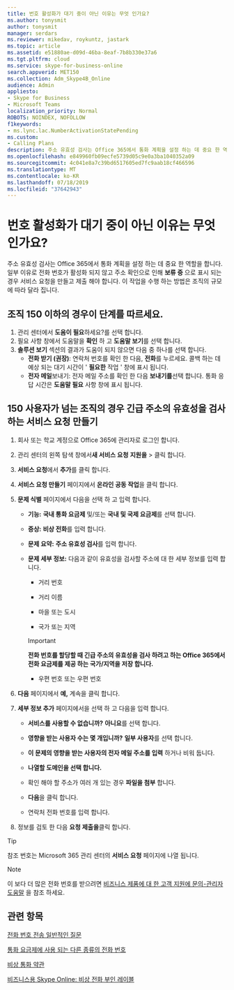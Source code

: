 ```yaml
---
title: 번호 활성화가 대기 중이 아닌 이유는 무엇 인가요?
ms.author: tonysmit
author: tonysmit
manager: serdars
ms.reviewer: mikedav, roykuntz, jastark
ms.topic: article
ms.assetid: e51880ae-d09d-46ba-8eaf-7b8b330e37a6
ms.tgt.pltfrm: cloud
ms.service: skype-for-business-online
search.appverid: MET150
ms.collection: Adm_Skype4B_Online
audience: Admin
appliesto:
- Skype for Business
- Microsoft Teams
localization_priority: Normal
ROBOTS: NOINDEX, NOFOLLOW
f1keywords:
- ms.lync.lac.NumberActivationStatePending
ms.custom:
- Calling Plans
description: 주소 유효성 검사는 Office 365에서 통화 계획을 설정 하는 데 중요 한 역할을 합니다. 응급 응답 서비스에서 사용할 수 있는 긴급 전화 주소를 조직의 사용자에 게 제공 합니다.
ms.openlocfilehash: e849960fb09ecfe5739d05c9e0a3ba1040352a09
ms.sourcegitcommit: 4c041e8a7c39bd6517605ed7fc9aab18cf466596
ms.translationtype: MT
ms.contentlocale: ko-KR
ms.lasthandoff: 07/18/2019
ms.locfileid: "37642943"
---
```

# <a name="why-is-number-activation-just-pending"></a>번호 활성화가 대기 중이 아닌 이유는 무엇 인가요?

주소 유효성 검사는 Office 365에서 통화 계획을 설정 하는 데 중요 한 역할을 합니다. 일부 이유로 전화 번호가 활성화 되지 않고 주소 확인으로 인해 **보류 중** 으로 표시 되는 경우 서비스 요청을 만들고 제출 해야 합니다. 이 작업을 수행 하는 방법은 조직의 규모에 따라 달라 집니다.
  
## <a name="for-organizations-150-or-less-follow-these-steps"></a>조직 150 이하의 경우이 단계를 따르세요.
1. 관리 센터에서 **도움이 필요**하세요?를 선택 합니다.
2. 필요 사항 창에서 도움말을 **확인** 하 고 **도움말 보기**를 선택 합니다.
3. **솔루션 보기** 섹션의 결과가 도움이 되지 않으면 다음 중 하나를 선택 합니다.
    - **전화 받기 (권장)**: 연락처 번호를 확인 한 다음, **전화**를 누르세요. 콜백 하는 데 예상 되는 대기 시간이 ' **필요한** 작업 ' 창에 표시 됩니다.
    - **전자 메일**보내기: 전자 메일 주소를 확인 한 다음 **보내기를**선택 합니다. 통화 응답 시간은 **도움말 필요** 사항 창에 표시 됩니다.

## <a name="for-organizations-with-more-than-150-users-create-a-service-request-to-validate-an-emergency-address"></a>150 사용자가 넘는 조직의 경우 긴급 주소의 유효성을 검사 하는 서비스 요청 만들기

1. 회사 또는 학교 계정으로 Office 365에 관리자로 로그인 합니다.
    
2. 관리 센터의 왼쪽 탐색 창에서**새 서비스 요청** **지원을** > 클릭 합니다.
    
3. **서비스 요청**에서 **추가**를 클릭 합니다.
    
4. **서비스 요청 만들기** 페이지에서 **온라인 공동 작업**을 클릭 합니다.
    
5. **문제 식별** 페이지에서 다음을 선택 하 고 입력 합니다.
    
   - **기능:** **국내 통화 요금제** 및/또는 **국내 및 국제 요금제**를 선택 합니다.
    
   - **증상:** **비상 전화**를 입력 합니다.
    
   - **문제 요약:** **주소 유효성 검사**를 입력 합니다.
    
   - **문제 세부 정보:** 다음과 같이 유효성을 검사할 주소에 대 한 세부 정보를 입력 합니다.
    
      - 거리 번호
    
      - 거리 이름
    
      - 마을 또는 도시
    
      - 국가 또는 지역
    
     > [!IMPORTANT]
     > **전화 번호를 할당할 때 긴급 주소의 유효성을 검사 하려고 하는 Office 365에서 전화 요금제를 제공 하는 국가/지역을 저장 합니다.**
  
      - 우편 번호 또는 우편 번호
    
6. **다음** 페이지에서 **예,** 계속을 클릭 합니다.
    
7. **세부 정보 추가** 페이지에서을 선택 하 고 다음을 입력 합니다.
    
   - **서비스를 사용할 수 없습니까?** **아니요**를 선택 합니다.
    
   - **영향을 받는 사용자 수는 몇 개입니까?** **일부 사용자**를 선택 합니다.
    
   - **이 문제의 영향을 받는 사용자의 전자 메일 주소를 입력** 하거나 비워 둡니다.
    
   - **나열할 도메인을 선택 합니다.**
    
   - 확인 해야 할 주소가 여러 개 있는 경우 **파일을 첨부** 합니다.
    
   - **다음**을 클릭 합니다.
    
   - 연락처 전화 번호를 입력 합니다.
    
8. 정보를 검토 한 다음 **요청 제출을**클릭 합니다.
    
> [!TIP]
> 참조 번호는 Microsoft 365 관리 센터의 **서비스 요청** 페이지에 나열 됩니다.


> [!NOTE]
> 이 보다 더 많은 전화 번호를 받으려면 [비즈니스 제품에 대 한 고객 지원에 문의-관리자 도움말](https://support.office.com/article/32a17ca7-6fa0-4870-8a8d-e25ba4ccfd4b) 을 참조 하세요.

  
## <a name="related-topics"></a>관련 항목
[전화 번호 전송 일반적인 질문](/microsoftteams/transferring-phone-numbers-common-questions)

[통화 요금제에 사용 되는 다른 종류의 전화 번호](/microsoftteams/different-kinds-of-phone-numbers-used-for-calling-plans)

[비상 통화 약관](/microsoftteams/emergency-calling-terms-and-conditions)

[비즈니스용 Skype Online: 비상 전화 부인 레이블](https://github.com/MicrosoftDocs/OfficeDocs-SkypeForBusiness/blob/live/Teams/downloads/emergency-calling/emergency-calling-label-(en-us)-(v.1.0).zip?raw=true)
  
 